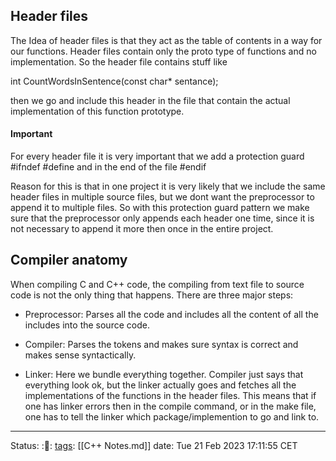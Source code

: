 ## Header files
The Idea of header files is that they act as the table of contents in a way for
our functions. Header files contain only the proto type of functions and no
implementation. So the header file contains stuff like

  int CountWordsInSentence(const char* sentance);

then we go and include this header in the file that contain the actual
implementation of this function prototype.

#### Important
For every header file it is very important that we add a protection guard
  #ifndef
  #define
  and in the end of the file
  #endif

Reason for this is that in one project it is very likely that we include the
same header files in multiple source files, but we dont want the preprocessor to
append it to multiple files. So with this protection guard pattern we make sure
that the preprocessor only appends each header one time, since it is not
necessary to append it more then once in the entire project. 

## Compiler anatomy
When compiling C and C++ code, the compiling from text file to source code is
not the only thing that happens. There are three major steps:
- Preprocessor: Parses all the code and includes all the content of all the
  includes into the source code. 

- Compiler: Parses the tokens and makes sure syntax is correct and makes sense
  syntactically.
  
- Linker: Here we bundle everything together. Compiler just says that everything
  look ok, but the linker actually goes and fetches all the implementations of
  the functions in the header files. This means that if one has linker errors
  then in the compile command, or in the make file, one has to tell the linker
  which package/implemention to go and link to.


---
Status: :🌳:
[tags](tags): [[C++ Notes.md]]
date: Tue 21 Feb 2023 17:11:55 CET
